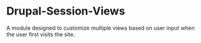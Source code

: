 # Drupal-Session-Views
A module designed to customize multiple views based on user input when the user first visits the site.
